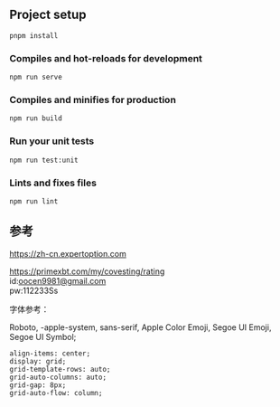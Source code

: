 ## Project setup

```
pnpm install
```

### Compiles and hot-reloads for development

```
npm run serve
```

### Compiles and minifies for production

```
npm run build
```

### Run your unit tests

```
npm run test:unit
```

### Lints and fixes files

```
npm run lint
```

## 参考

https://zh-cn.expertoption.com

https://primexbt.com/my/covesting/rating  
id:oocen9981@gmail.com  
pw:112233Ss

字体参考：

Roboto, -apple-system, sans-serif, Apple Color Emoji, Segoe UI Emoji, Segoe UI Symbol;

    align-items: center;
    display: grid;
    grid-template-rows: auto;
    grid-auto-columns: auto;
    grid-gap: 8px;
    grid-auto-flow: column;
